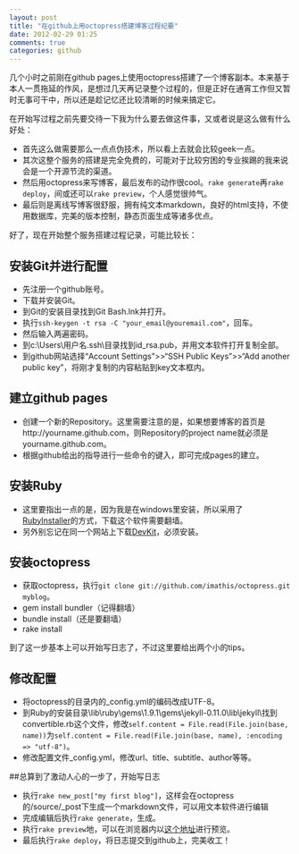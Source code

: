 ```yaml
---
layout: post
title: "在github上用octopress搭建博客过程纪要"
date: 2012-02-29 01:25
comments: true
categories: github
---
```


几个小时之前刚在github pages上使用octopress搭建了一个博客副本。本来基于本人一贯拖延的作风，是想过几天再记录整个过程的，但是正好在通宵工作但又暂时无事可干中，所以还是趁记忆还比较清晰的时候来搞定它。

在开始写过程之前先要交待一下我为什么要去做这件事，又或者说是这么做有什么好处：

- 首先这么做需要那么一点点伪技术，所以看上去就会比较geek一点。
- 其次这整个服务的搭建是完全免费的，可能对于比较穷困的专业挨踢的我来说会是一个开源节流的渠道。
- 然后用octopress来写博客，最后发布的动作很cool。`rake generate`再`rake deploy`，间或还可以`rake preview`，个人感觉很帅气。
- 最后则是离线写博客很舒服，拥有纯文本markdown，良好的html支持，不使用数据库，完美的版本控制，静态页面生成等诸多优点。

好了，现在开始整个服务搭建过程记录，可能比较长：

## 安装Git并进行配置
- 先注册一个github账号。
- 下载并安装Git。
- 到Git的安装目录找到Git Bash.lnk并打开。
- 执行`ssh-keygen -t rsa -C "your_email@youremail.com"`，回车。
- 然后输入两遍密码。
- 到c:\Users\用户名\.ssh\目录找到id_rsa.pub，并用文本软件打开复制全部。
- 到github网站选择“Account Settings”>>“SSH Public Keys”>>“Add another public key”，将刚才复制的内容粘贴到key文本框内。

## 建立github pages
- 创建一个新的Repository。这里需要注意的是，如果想要博客的首页是http://yourname.github.com，则Repository的project name就必须是yourname.github.com。
- 根据github给出的指导进行一些命令的键入，即可完成pages的建立。

## 安装Ruby

- 这里要指出一点的是，因为我是在windows里安装，所以采用了[RubyInstaller](http://rubyinstaller.org/)的方式，下载这个软件需要翻墙。
- 另外别忘记在同一个网站上下载[DevKit](http://rubyinstaller.org/add-ons/devkit/)，必须安装。

## 安装octopress
- 获取octopress，执行`git clone git://github.com/imathis/octopress.git myblog`。
- gem install bundler（记得翻墙）
- bundle install（还是要翻墙）
- rake install

到了这一步基本上可以开始写日志了，不过这里要给出两个小的tips。

## 修改配置
- 将octopress的目录内的_config.yml的编码改成UTF-8。
- 到Ruby的安装目录\lib\ruby\gems\1.9.1\gems\jekyll-0.11.0\lib\jekyll\找到convertible.rb这个文件，修改`self.content = File.read(File.join(base, name))`为`self.content = File.read(File.join(base, name), :encoding => "utf-8")`。
- 修改配置文件_config.yml，修改url、title、subtitle、author等等。

##总算到了激动人心的一步了，开始写日志
- 执行`rake new_post["my first blog"]`，这样会在octopress的/source/_post下生成一个markdown文件，可以用文本软件进行编辑
- 完成编辑后执行`rake generate`，生成。
- 执行`rake preview`地，可以在浏览器内以[这个地址](http://127.0.0.1:4000)进行预览。
- 最后执行`rake deploy`，将日志提交到github上，完美收工！


















